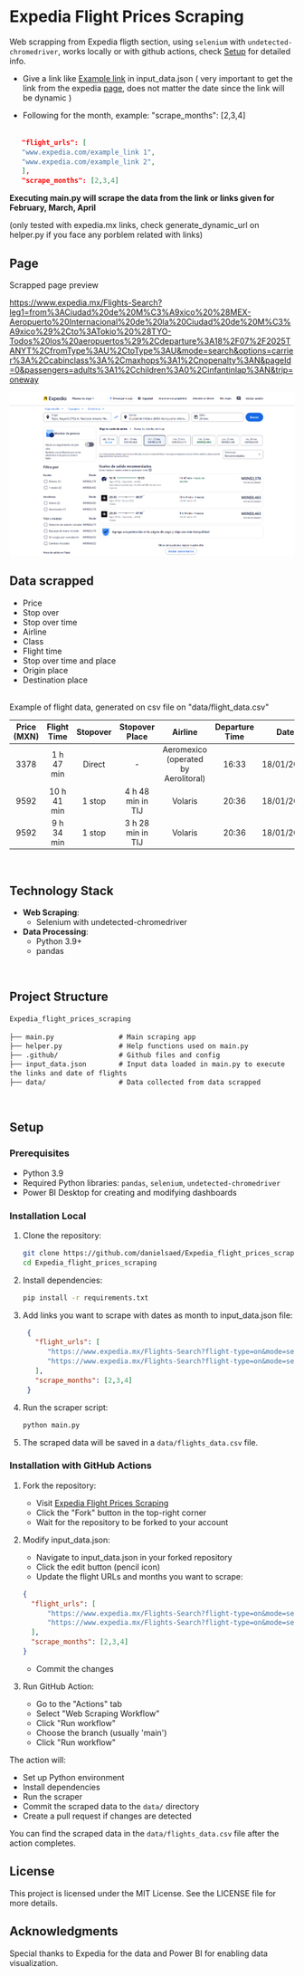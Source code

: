 # Expedia Flight Prices Scraping

Web scrapping from Expedia fligth section, using `selenium` with `undetected-chromedriver`, works locally or with github actions, check [Setup](#setup) for detailed info.
- Give a link like [Example link](https://www.expedia.mx/Flights-Search?flight-type=on&mode=search&trip=oneway&leg1=from:Ciudad%20de%20M%C3%A9xico,%20M%C3%A9xico%20(MEX-Aeropuerto%20Internacional%20de%20la%20Ciudad%20de%20M%C3%A9xico),to:Tokio,%20Jap%C3%B3n%20(TYO-Todos%20los%20aeropuertos),departure:12/02/2025TANYT,fromType:AIRPORT,toType:METROCODE&options=cabinclass:economy&fromDate=12/02/2025&d1=2025-2-12&passengers=adults:1,infantinlap:N) in input_data.json ( very important to get the link from the expedia [page](#page), does not matter the date since the link will be dynamic )

- Following for the month, example: "scrape_months": [2,3,4] 


```json

   "flight_urls": [
   "www.expedia.com/example_link 1",
   "www.expedia.com/example_link 2",
   ],
   "scrape_months": [2,3,4]
```

**Executing main.py will scrape the data from the link or links given for February, March, April**

(only tested with expedia.mx links, check generate_dynamic_url on helper.py if you face any porblem related with links)

## Page

Scrapped page preview


https://www.expedia.mx/Flights-Search?leg1=from%3ACiudad%20de%20M%C3%A9xico%20%28MEX-Aeropuerto%20Internacional%20de%20la%20Ciudad%20de%20M%C3%A9xico%29%2Cto%3ATokio%20%28TYO-Todos%20los%20aeropuertos%29%2Cdeparture%3A18%2F07%2F2025TANYT%2CfromType%3AU%2CtoType%3AU&mode=search&options=carrier%3A%2Ccabinclass%3A%2Cmaxhops%3A1%2Cnopenalty%3AN&pageId=0&passengers=adults%3A1%2Cchildren%3A0%2Cinfantinlap%3AN&trip=oneway

![Dashboard Screenshot](https://github.com/danielsaed/Expedia_flight_prices_scraping/blob/Development-using-undetected_chromedriver/.github/img/Expedia_web.png?raw=true)




## Data scrapped

- Price
- Stop over
- Stop over time
- Airline
- Class
- Flight time
- Stop over time and place
- Origin place
- Destination place

<br/>
Example of flight data, generated on csv file on "data/flight_data.csv"

<br/>


| **Price (MXN)** | **Flight Time** | **Stopover** | **Stopover Place** | **Airline** | **Departure Time** | **Date** | **Destination** | **Origin** | **Flight Type** | **Class** |
| :-------------: | :-------------: | :----------: | :----------------: | :---------: | :----------------: | :------: | :-------------: | :--------: | :-------------: | :-------: |
| 3378 | 1 h 47 min | Direct | - | Aeromexico (operated by Aerolitoral) | 16:33 | 18/01/2025 | Ciudad de México | Tepic | Day flight | Economic |
| 9592 | 10 h 41 min | 1 stop | 4 h 48 min in TIJ | Volaris | 20:36 | 18/01/2025 | Ciudad de México | Tepic | Night flight | Economic |
| 9592 | 9 h 34 min | 1 stop | 3 h 28 min in TIJ | Volaris | 20:36 | 18/01/2025 | Ciudad de México | Tepic | Night flight | Economic |


<br/>


## Technology Stack

- **Web Scraping**: 
  - Selenium with undetected-chromedriver
- **Data Processing**: 
  - Python 3.9+
  - pandas

<br/>

## Project Structure

```
Expedia_flight_prices_scraping

├── main.py                # Main scraping app
├── helper.py              # Help functions used on main.py
├── .github/               # Github files and config
├── input_data.json        # Input data loaded in main.py to execute the links and date of flights
├── data/                  # Data collected from data scrapped
```


<br/>



## Setup
### Prerequisites
- Python 3.9
- Required Python libraries: `pandas`, `selenium`, `undetected-chromedriver`
- Power BI Desktop for creating and modifying dashboards

### Installation Local
1. Clone the repository:
   ```bash
   git clone https://github.com/danielsaed/Expedia_flight_prices_scraping.git
   cd Expedia_flight_prices_scraping
   ```
2. Install dependencies:
   ```bash
   pip install -r requirements.txt
   ```
3. Add links you want to scrape with dates as month to input_data.json file:
   ```json
    {
      "flight_urls": [
         "https://www.expedia.mx/Flights-Search?flight-type=on&mode=search&trip=oneway&leg1=from:Ciudad%20de%20M%C3%A9xico,%20M%C3%A9xico%20(MEX-Aeropuerto%20Internacional%20de%20la%20Ciudad%20de%20M%C3%A9xico),to:Tokio,%20Jap%C3%B3n%20(TYO-Todos%20los%20aeropuertos),departure:12/02/2025TANYT,fromType:AIRPORT,toType:METROCODE&options=cabinclass:economy&fromDate=12/02/2025&d1=2025-2-12&passengers=adults:1,infantinlap:N",
         "https://www.expedia.mx/Flights-Search?flight-type=on&mode=search&trip=oneway&leg1=from:Tokio%20(y%20alrededores),%20Tokio%20(prefectura),%20Jap%C3%B3n,to:Ciudad%20de%20M%C3%A9xico,%20M%C3%A9xico%20(MEX-Aeropuerto%20Internacional%20de%20la%20Ciudad%20de%20M%C3%A9xico),departure:13/02/2025TANYT,fromType:MULTICITY,toType:AIRPORT&options=cabinclass:economy&fromDate=13/02/2025&d1=2025-2-13&passengers=adults:1,infantinlap:N"
      ],
      "scrape_months": [2,3,4]
    }
    ```
  

4. Run the scraper script:
   ```bash
   python main.py
   ```
5. The scraped data will be saved in a `data/flights_data.csv` file.

### Installation with GitHub Actions
1. Fork the repository:
   - Visit [Expedia Flight Prices Scraping](https://github.com/danielsaed/Expedia_flight_prices_scraping)
   - Click the "Fork" button in the top-right corner
   - Wait for the repository to be forked to your account



3. Modify input_data.json:
   - Navigate to input_data.json in your forked repository
   - Click the edit button (pencil icon)
   - Update the flight URLs and months you want to scrape:
   ```json
   {
     "flight_urls": [
         "https://www.expedia.mx/Flights-Search?flight-type=on&mode=search&trip=oneway&leg1=from:Ciudad%20de%20M%C3%A9xico,%20M%C3%A9xico%20(MEX-Aeropuerto%20Internacional%20de%20la%20Ciudad%20de%20M%C3%A9xico),to:Tokio,%20Jap%C3%B3n%20(TYO-Todos%20los%20aeropuertos),departure:12/02/2025TANYT,fromType:AIRPORT,toType:METROCODE&options=cabinclass:economy&fromDate=12/02/2025&d1=2025-2-12&passengers=adults:1,infantinlap:N",
         "https://www.expedia.mx/Flights-Search?flight-type=on&mode=search&trip=oneway&leg1=from:Tokio%20(y%20alrededores),%20Tokio%20(prefectura),%20Jap%C3%B3n,to:Ciudad%20de%20M%C3%A9xico,%20M%C3%A9xico%20(MEX-Aeropuerto%20Internacional%20de%20la%20Ciudad%20de%20M%C3%A9xico),departure:13/02/2025TANYT,fromType:MULTICITY,toType:AIRPORT&options=cabinclass:economy&fromDate=13/02/2025&d1=2025-2-13&passengers=adults:1,infantinlap:N"
     ],
     "scrape_months": [2,3,4]
   }
   ```
   - Commit the changes

4. Run GitHub Action:
   - Go to the "Actions" tab
   - Select "Web Scraping Workflow"
   - Click "Run workflow"
   - Choose the branch (usually 'main')
   - Click "Run workflow"

The action will:
- Set up Python environment
- Install dependencies
- Run the scraper
- Commit the scraped data to the `data/` directory
- Create a pull request if changes are detected

You can find the scraped data in the `data/flights_data.csv` file after the action completes.


## License
This project is licensed under the MIT License. See the LICENSE file for more details.

## Acknowledgments
Special thanks to Expedia for the data and Power BI for enabling data visualization.


